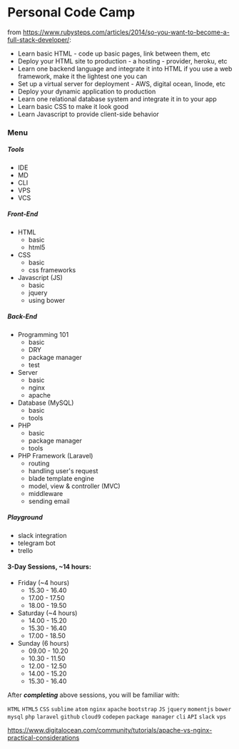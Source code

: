 # Personal Code Camp

from https://www.rubysteps.com/articles/2014/so-you-want-to-become-a-full-stack-developer/:

- Learn basic HTML - code up basic pages, link between them, etc
- Deploy your HTML site to production - a hosting - provider, heroku, etc
- Learn one backend language and integrate it into HTML if you use a web framework, make it the lightest one you can
- Set up a virtual server for deployment - AWS, digital ocean, linode, etc
- Deploy your dynamic application to production
- Learn one relational database system and integrate it in to your app
- Learn basic CSS to make it look good
- Learn Javascript to provide client-side behavior

### Menu
##### Tools
- IDE
- MD
- CLI
- VPS
- VCS

##### Front-End
- HTML
  - basic
  - html5
- CSS
  - basic
  - css frameworks
- Javascript (JS)
  - basic
  - jquery
  - using bower

##### Back-End
- Programming 101
  - basic
  - DRY
  - package manager
  - test
- Server
  - basic
  - nginx
  - apache
- Database (MySQL)
  - basic
  - tools
- PHP
  - basic
  - package manager
  - tools
- PHP Framework (Laravel)
  - routing
  - handling user's request
  - blade template engine
  - model, view & controller (MVC)
  - middleware
  - sending email

##### Playground
- slack integration
- telegram bot
- trello 

#### 3-Day Sessions, ~14 hours:
- Friday (~4 hours)
  - 15.30 - 16.40
  - 17.00 - 17.50
  - 18.00 - 19.50
- Saturday (~4 hours)
  - 14.00 - 15.20
  - 15.30 - 16.40
  - 17.00 - 18.50
- Sunday (6 hours)
  - 09.00 - 10.20
  - 10.30 - 11.50
  - 12.00 - 12.50
  - 14.00 - 15.20
  - 15.30 - 16.40

After ***completing*** above sessions, you will be familiar with:

`HTML` `HTML5` `CSS` `sublime` `atom` `nginx` `apache` `bootstrap` `JS` `jquery` `momentjs` `bower` `mysql` `php` `laravel` `github` `cloud9` `codepen` `package manager` `cli` `API` `slack` `vps`

https://www.digitalocean.com/community/tutorials/apache-vs-nginx-practical-considerations